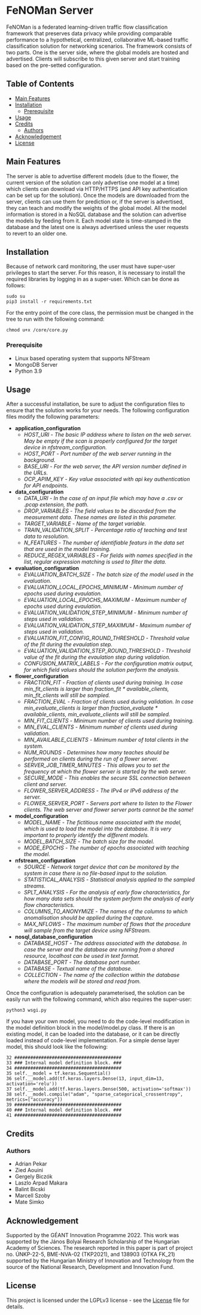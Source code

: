 # FeNOMan Server
FeNOMan is a federated learning-driven traffic flow classification framework that preserves data privacy while providing comparable performance to a hypothetical, centralized, collaborative ML-based traffic classification solution for networking scenarios. The framework consists of two parts. One is the server side, where the global models are hosted and advertised. Clients will subscribe to this given server and start training based on the pre-setted configuration. 

## Table of Contents
* [Main Features](#main-features)
* [Installation](#installation)
    * [Prerequisite](#prerequisite)
* [Usage](#usage)
* [Credits](#credits)
  * [Authors](#authors)
* [Acknowledgement](#acknowledgement)
* [License](#license)

## Main Features

The server is able to advertise different models (due to the flower, the current version of the solution can only advertise one model at a time) which clients can download via HTTP/HTTPS (and API key authentication can be set up for the solution). Once the models are downloaded from the server, clients can use them for prediction or, if the server is advertised, they can teach and modify the weights of the global model. All the model information is stored in a NoSQL database and the solution can advertise the models by feeding from it. Each model state is time-stamped in the database and the latest one is always advertised unless the user requests to revert to an older one.

## Installation
Because of network card monitoring, the user must have super-user privileges to start the server. For this reason, it is necessary to install the required libraries by logging in as a super-user. Which can be done as follows:
```
sudo su
pip3 install -r requirements.txt
```

For the entry point of the core class, the permission must be changed in the tree to run with the following command:

```
chmod u+x /core/core.py
```

### Prerequisite
* Linux based operating system that supports NFStream
* MongoDB Server
* Python 3.9

## Usage
After a successful installation, be sure to adjust the configuration files to ensure that the solution works for your needs.
The following configuration files modify the following parameters:
* **application_configuration**
  * *HOST_URI* - *The basic IP address where to listen on the web server. May be empty if the scan is properly configured for the target device in nfstream_configuration.*
  * *HOST_PORT* - *Port number of the web server running in the background.*
  * *BASE_URI* - *For the web server, the API version number defined in the URLs.*
  * *OCP_APIM_KEY* - *Key value associated with api key authentication for API endpoints.*
* **data_configuration**
  * *DATA_URI* - *In the case of an input file which may have a .csv or .pcap extension, the path.*
  * *DROP_VARIABLES* - *The field values to be discarded from the measurement data. These names are listed in this parameter.*
  * *TARGET_VARIABLE* - *Name of the target variable.*
  * *TRAIN_VALIDATION_SPLIT* - *Percentage ratio of teaching and test data to resolution.*
  * *N_FEATURES* - *The number of identifiable featurs in the data set that are used in the model training.*
  * *REDUCE_REGEX_VARIABLES* - *For fields with names specified in the list, regular expression matching is used to filter the data.*
* **evaluation_configuration**
  * *EVALUATION_BATCH_SIZE* - *The batch size of the model used in the evaluation.*
  * *EVALUATION_LOCAL_EPOCHS_MINIMUM* - *Minimum number of epochs used during evaulation.*
  * *EVALUATION_LOCAL_EPOCHS_MAXIMUM* - *Maximum number of epochs used during evaulation.*
  * *EVALUATION_VALIDATION_STEP_MINIMUM* - *Minimum number of steps used in validation.*
  * *EVALUATION_VALIDATION_STEP_MAXIMUM* - *Maximum number of steps used in validation.*
  * *EVALUATION_FIT_CONFIG_ROUND_THRESHOLD* - *Threshold value of the fit during the evaulation step.*
  * *EVALUATION_VALIDATION_STEP_ROUND_THRESHOLD* - *Threshold value of the fit during the evaulation step during validation.*
  * *CONFUSION_MATRIX_LABELS* - *For the configuration matrix output, for which field values should the solution perform the analysis.*
* **flower_configuration**
  * *FRACTION_FIT* - *Fraction of clients used during training. In case min_fit_clients is larger than fraction_fit * available_clients, min_fit_clients will still be sampled.*
  * *FRACTION_EVAL* - *Fraction of clients used during validation. In case min_evaluate_clients is larger than fraction_evaluate * available_clients, min_evaluate_clients will still be sampled.*
  * *MIN_FIT_CLIENTS* - *Minimum number of clients used during training.*
  * *MIN_EVAL_CLIENTS* - *Minimum number of clients used during validation.*
  * *MIN_AVAILABLE_CLIENTS* - *Minimum number of total clients in the system.*
  * *NUM_ROUNDS* - *Determines how many teaches should be performed on clients during the run of a flower server.*
  * *SERVER_JOB_TIMER_MINUTES* - *This allows you to set the frequency at which the flower server is started by the web server.*
  * *SECURE_MODE* - *This enables the secure SSL connection between client and server.*
  * *FLOWER_SERVER_ADDRESS* - *The IPv4 or IPv6 address of the server.*
  * *FLOWER_SERVER_PORT* - *Servers port where to listen to the Flower clients. The web server and flower server ports cannot be the same!*
* **model_configuration**
  * *MODEL_NAME* - *The fictitious name associated with the model, which is used to load the model into the database. It is very important to properly identify the different models.*
  * *MODEL_BATCH_SIZE* - *The batch size for the model.*
  * *MODE_EPOCHS* - *The number of epochs associated with teaching the model.*
* **nfstream_configuration**
  * *SOURCE* - *Network target device that can be monitored by the system in case there is no file-based input to the solution.*
  * *STATISTICAL_ANALYSIS* - *Statistical analysis applied to the sampled streams.*
  * *SPLT_ANALYSIS* - *For the analysis of early flow characteristics, for how many data sets should the system perform the analysis of early flow characteristics.*
  * *COLUMNS_TO_ANONYMIZE* - *The names of the columns to which anomalisation should be applied during the capture.*
  * *MAX_NFLOWS* - *The maximum number of flows that the procedure will sample from the target device using NFStream.*
* **nosql_database_configuration**
  * *DATABASE_HOST* - *The address associated with the database. In case the server and the database are running from a shared resource, localhost can be used in text format.*
  * *DATABASE_PORT* - *The database port number.*
  * *DATABASE* - *Textual name of the database.*
  * *COLLECTION* - *The name of the collection within the database where the models will be stored and read from.*

Once the configuration is adequately parameterised, the solution can be easily run with the following command, which also requires the super-user:
```
python3 wsgi.py
```

If you have your own model, you need to do the code-level modification in the model definition block in the model/model.py class. If there is an existing model, it can be loaded into the database, or it can be directly loaded instead of code-level implementation.
For a simple dense layer model, this should look like the following:
```
32 ########################################
33 ### Internal model definition block. ###
34 ########################################
35 self.__model = tf.keras.Sequential()
36 self.__model.add(tf.keras.layers.Dense(13, input_dim=13, activation='relu'))
37 self.__model.add(tf.keras.layers.Dense(500, activation='softmax'))
38 self.__model.compile("adam", "sparse_categorical_crossentropy", metrics=["accuracy"])
39 ########################################
40 ### Internal model definition block. ###
41 ########################################
```

## Credits
### Authors
* Adrian Pekar
* Zied Aouini
* Gergely Biczók
* Laszlo Arpad Makara
* Balint Bicski
* Marcell Szoby
* Mate Simko

## Acknowledgement
Supported by the GÉANT Innovation Programme 2022.
This work was supported by the János Bolyai Research Scholarship of the Hungarian Academy of Sciences.
The research reported in this paper is part of project no. ÚNKP-22-5, BME-NVA-02 (TKP2021), and 138903 (OTKA FK_21) supported by the Hungarian Ministry of Innovation and Technology from the source of the National Research, Development and Innovation Fund.

## License
This project is licensed under the LGPLv3 license - see the [License](LICENSE) file for details.

